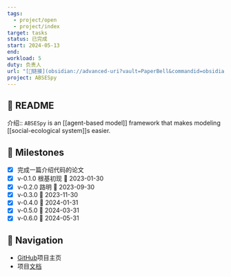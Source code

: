 ```yaml
---
tags:
  - project/open
  - project/index
target: tasks
status: 已完成
start: 2024-05-13
end:
workload: 5
duty: 负责人
url: "[🔗链接](obsidian://advanced-uri?vault=PaperBell&commandid=obsidian-projects%253Ashow%253A268552b6-58ed-4e55-922a-024f6e13b57c)"
project: ABSESpy
---
```


## 👋 README

介绍:: `ABSESpy` is an [[agent-based model]] framework that makes modeling [[social-ecological system]]s easier.

## 🙋 Milestones

- [x] 完成一篇介绍代码的论文
- [x] v-0.1.0 根基初现 📅 2023-01-30
- [x] v-0.2.0 路明 📅 2023-09-30
- [x] v-0.3.0 📅 2023-11-30
- [x] v-0.4.0 📅 2024-01-31
- [x] v-0.5.0 📅 2024-03-31
- [x] v-0.6.0 📅 2024-05-31

## 🧭 Navigation

- [GitHub](https://github.com/ABSESpy/ABSESpy)项目主页
- 项目[文档](https://absespy.github.io/ABSESpy/)
